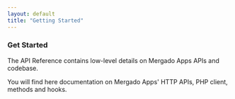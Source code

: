 ```yaml
---
layout: default
title: "Getting Started"
---
```


### Get Started

The API Reference contains low-level details on Mergado Apps APIs and codebase.

You will find here documentation on Mergado Apps' HTTP APIs, PHP client, methods and hooks.
